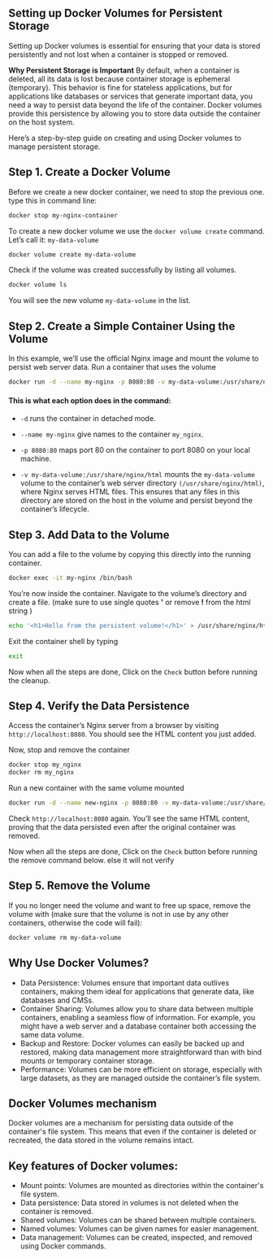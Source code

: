 ## Setting up Docker Volumes for Persistent Storage

Setting up Docker volumes is essential for ensuring that your data is stored persistently and not lost when a container is stopped or removed. 

**Why Persistent Storage is Important**
By default, when a container is deleted, all its data is lost because container storage is ephemeral (temporary). This behavior is fine for stateless applications, but for applications like databases or services that generate important data, you need a way to persist data beyond the life of the container. Docker volumes provide this persistence by allowing you to store data outside the container on the host system.

Here’s a step-by-step guide on creating and using Docker volumes to manage persistent storage.


## Step 1. Create a Docker Volume

Before we create a new docker container, we need to stop the previous one. type this in command line:
```bash
docker stop my-nginx-container
```

To create a new docker volume we use the `docker volume create`
command. Let’s call it: `my-data-volume`

```bash 
docker volume create my-data-volume
```

Check if the volume was created successfully by listing all volumes.
```bash 
docker volume ls
```
You will see the new volume `my-data-volume` in the list.


## Step 2. Create a Simple Container Using the Volume

In this example, we’ll use the official Nginx image and mount the volume to persist web server data.
Run a container that uses the volume
```bash 
docker run -d --name my-nginx -p 8080:80 -v my-data-volume:/usr/share/nginx/html nginx
```

#### This is what each option does in the command:

- `-d` runs the container in detached mode.

- `--name my-nginx` give names to the container `my_nginx`.

- `-p 8080:80` maps port 80 on the container to port 8080 on your local machine.

- `-v my-data-volume:/usr/share/nginx/html` mounts the `my-data-volume` volume to the container’s web server directory `(/usr/share/nginx/html)`, where Nginx serves HTML files. This ensures that any files in this directory are stored on the host in the volume and persist beyond the container’s lifecycle.


## Step 3. Add Data to the Volume

You can add a file to the volume by copying this directly into the running container. 
```bash 
docker exec -it my-nginx /bin/bash
```

You’re now inside the container. Navigate to the volume’s directory and create a file. (make sure to use single quotes **'** or remove **!** from the html string )
```bash 
echo '<h1>Hello from the persistent volume!</h1>' > /usr/share/nginx/html/index.html
```

Exit the container shell by typing 
```bash 
exit
```


Now when all the steps are done, Click on the `Check` button before running the cleanup. 

## Step 4. Verify the Data Persistence
Access the container’s Nginx server from a browser by visiting `http://localhost:8080`. You should see the HTML content you just added.

Now, stop and remove the container
```bash 
docker stop my_nginx
docker rm my_nginx
```

Run a new container with the same volume mounted
```bash 
docker run -d --name new-nginx -p 8080:80 -v my-data-volume:/usr/share/nginx/html nginx
```
Check `http://localhost:8080` again. You’ll see the same HTML content, proving that the data persisted even after the original container was removed.


Now when all the steps are done, Click on the `Check` button before running the remove command below. else it will not verify

## Step 5. Remove the Volume 
If you no longer need the volume and want to free up space, remove the volume with (make sure that the volume is not in use by any other containers, otherwise the code will fail): 
```bash 
docker volume rm my-data-volume
```

## Why Use Docker Volumes?

- Data Persistence: Volumes ensure that important data outlives containers, making them ideal for applications that generate data, like databases and CMSs.
- Container Sharing: Volumes allow you to share data between multiple containers, enabling a seamless flow of information. For example, you might have a web server and a database container both accessing the same data volume.
- Backup and Restore: Docker volumes can easily be backed up and restored, making data management more straightforward than with bind mounts or temporary container storage.
- Performance: Volumes can be more efficient on storage, especially with large datasets, as they are managed outside the container’s file system.



## Docker Volumes mechanism

Docker volumes are a mechanism for persisting data outside of the container's file system. This means that even if the container is deleted or recreated, the data stored in the volume remains intact.


## Key features of Docker volumes:

- Mount points: Volumes are mounted as directories within the container's file system.
- Data persistence: Data stored in volumes is not deleted when the container is removed.
- Shared volumes: Volumes can be shared between multiple containers.
- Named volumes: Volumes can be given names for easier management.
- Data management: Volumes can be created, inspected, and removed using Docker commands.


